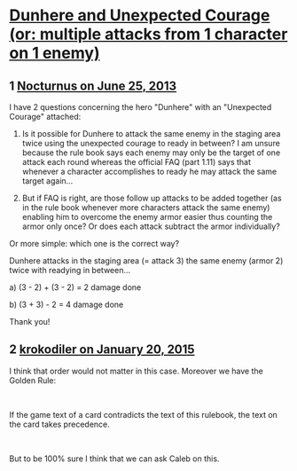 # [Dunhere and Unexpected Courage (or: multiple attacks from 1 character on 1 enemy)](https://community.fantasyflightgames.com/topic/85523-dunhere-and-unexpected-courage-or-multiple-attacks-from-1-character-on-1-enemy/)

## 1 [Nocturnus on June 25, 2013](https://community.fantasyflightgames.com/topic/85523-dunhere-and-unexpected-courage-or-multiple-attacks-from-1-character-on-1-enemy/?do=findComment&comment=806226)

I have 2 questions concerning the hero "Dunhere" with an "Unexpected Courage" attached:

1. Is it possible for Dunhere to attack the same enemy in the staging area twice using the unexpected courage to ready in between? I am unsure because the rule book says each enemy may only be the target of one attack each round whereas the official FAQ (part 1.11) says that whenever a character accomplishes to ready he may attack the same target again…

2. But if FAQ is right, are those follow up attacks to be added together (as in the rule book whenever more characters attack the same enemy) enabling him to overcome the enemy armor easier thus counting the armor only once? Or does each attack subtract the armor individually?

Or more simple: which one is the correct way?

Dunhere attacks in the staging area (= attack 3) the same enemy (armor 2) twice with readying in between…

a) (3 - 2) + (3 - 2) = 2 damage done

b) (3 + 3) - 2 = 4 damage done

Thank you!

## 2 [krokodiler on January 20, 2015](https://community.fantasyflightgames.com/topic/85523-dunhere-and-unexpected-courage-or-multiple-attacks-from-1-character-on-1-enemy/?do=findComment&comment=1413820)

I think that order would not matter in this case. Moreover we have the Golden Rule:

 

If the game text of a card contradicts the text of this
rulebook, the text on the card takes precedence.

 

But to be 100% sure I think that we can ask Caleb on this.

